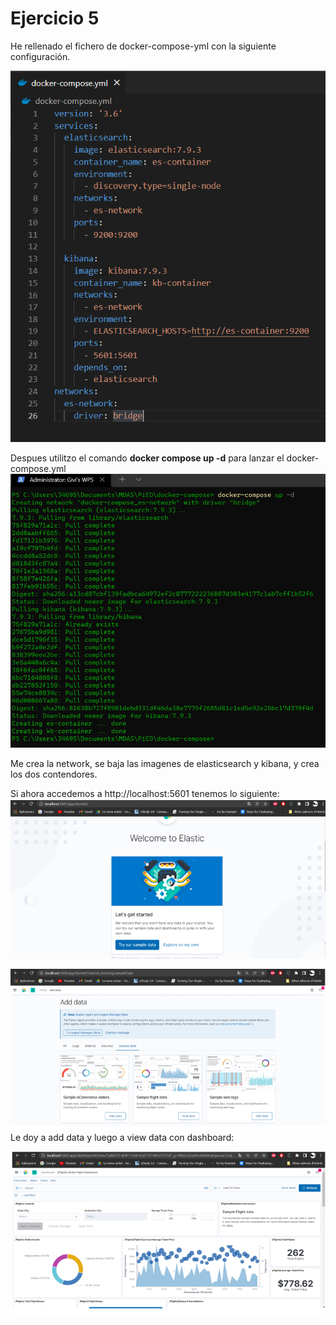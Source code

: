 # Ejercicio 5


He rellenado el fichero de docker-compose-yml con la siguiente configuración.

![title](images/hw5/dockercomposeyml.png)

Despues utilitzo el comando **docker compose up -d** para lanzar el docker-compose.yml
![title](images/hw5/creating-docker-compose.png)

Me crea la network, se baja las imagenes de elasticsearch y kibana, y crea los dos contendores.

Si ahora accedemos a http://localhost:5601 tenemos lo siguiente:
![title](images/hw5/welcome-elastic.png)

![title](images/hw5/add-data-view-data.png)
Le doy a add data y luego a view data con dashboard:

![title](images/hw5/dashboard.png)

